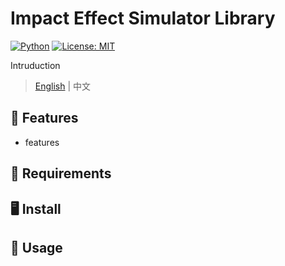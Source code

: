 # Impact Effect Simulator Library

[![Python](https://img.shields.io/pypi/pyversions/tensorflow.svg?style=plastic)](https://badge.fury.io/py/tensorflow)
[![License: MIT](https://img.shields.io/badge/License-MIT-yellow.svg)](https://opensource.org/licenses/MIT) 

Intruduction
> [English](./doc/README_En.md) | 中文


## 🍞 Features
- features

##  🍕 Requirements


##  🖥 Install

##  🚩 Usage
